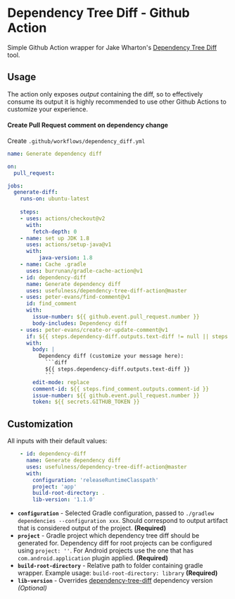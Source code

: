 # Dependency Tree Diff - Github Action

Simple Github Action wrapper for Jake Wharton's [Dependency Tree Diff](https://github.com/JakeWharton/dependency-tree-diff) tool.

## Usage 
The action only exposes _output_ containing the diff, so to effectively consume its output it is highly recommended to use other Github Actions to customize your experience.

#### Create Pull Request comment on dependency change   
Create `.github/workflows/dependency_diff.yml`

```yml
name: Generate dependency diff

on:
  pull_request:

jobs:
  generate-diff:
    runs-on: ubuntu-latest
    
    steps:
    - uses: actions/checkout@v2
      with:
        fetch-depth: 0
    - name: set up JDK 1.8
      uses: actions/setup-java@v1
      with:
          java-version: 1.8
    - name: Cache .gradle
      uses: burrunan/gradle-cache-action@v1
    - id: dependency-diff
      name: Generate dependency diff
      uses: usefulness/dependency-tree-diff-action@master
    - uses: peter-evans/find-comment@v1
      id: find_comment
      with:
        issue-number: ${{ github.event.pull_request.number }}
        body-includes: Dependency diff
    - uses: peter-evans/create-or-update-comment@v1
      if: ${{ steps.dependency-diff.outputs.text-diff != null || steps.find_comment.outputs.comment-id != null }}
      with:
        body: |
          Dependency diff (customize your message here): 
            ```diff
            ${{ steps.dependency-diff.outputs.text-diff }}
            ```
        edit-mode: replace
        comment-id: ${{ steps.find_comment.outputs.comment-id }}
        issue-number: ${{ github.event.pull_request.number }}
        token: ${{ secrets.GITHUB_TOKEN }}
```

## Customization
All inputs with their default values:
```yml
    - id: dependency-diff
      name: Generate dependency diff
      uses: usefulness/dependency-tree-diff-action@master
      with:
        configuration: 'releaseRuntimeClasspath'
        project: 'app'
        build-root-directory: .
        lib-version: '1.1.0'
```

- **`configuration`** - Selected Gradle configuration, passed to `./gradlew dependencies --configuration xxx`.
Should correspond to output artifact that is considered output of the project.  **(Required)**
- **`project`** - Gradle project which dependency tree diff should be generated for. 
Dependency diff for root projects can be configured using `project: ''`. 
 For Android projects use the one that has `com.android.application` plugin applied. **(Required)**
- **`build-root-directory`** - Relative path to folder containing gradle wrapper. 
Example usage: `build-root-directory: library` **(Required)**
- **`lib-version`** - Overrides [dependency-tree-diff](https://github.com/JakeWharton/dependency-tree-diff) dependency version _(Optional)_
